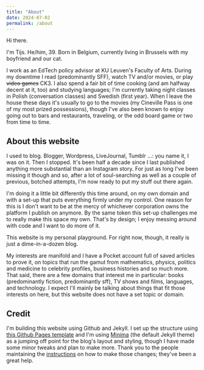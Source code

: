 ```yaml
---
title: "About"
date: 2024-07-02
permalink: /about
---
```


Hi there.

I'm Tijs. He/him, 39. Born in Belgium, currently living in Brussels with my boyfriend and our cat.

I work as an EdTech policy advisor at KU Leuven's Faculty of Arts. During my downtime I read (predominantly SFF), watch TV and/or movies, or play ~~video games~~ CK3. I also spend a fair bit of time cooking (and am halfway decent at it, too) and studying languages; I'm currently taking night classes in Polish (conversation classes) and Swedish (first year). When I leave the house these days it's usually to go to the movies (my Cineville Pass is one of my most prized possessions), though I've also been known to enjoy going out to bars and restaurants, traveling, or the odd board game or two from time to time.

## About this website
I used to blog. Blogger, Wordpress, LiveJournal, Tumblr ...: you name it, I was on it. Then I stopped. It's been half a decade since I last published anything more substantial than an Instagram story. For just as long I've been missing it though and so, after a lot of soul-searching as well as a couple of previous, botched attempts, I'm now ready to put my stuff out there again.

I'm doing it a little bit differently this time around, on my own domain and with a set-up that puts everything firmly under my control. One reason for this is I don't want to be at the mercy of whichever corporation owns the platform I publish on anymore. By the same token this set-up challenges me to really make this space my own. That's by design; I enjoy messing around with code and I want to do more of it. 

This website is my personal playground. For right now, though, it really is just a dime-in-a-dozen blog.

My interests are manifold and I have a Pocket account full of saved articles to prove it, on topics that run the gamut from mathematics, physics, politics and medicine to celebrity profiles, business histories and so much more. That said, there are a few domains that interest me in particular: books (predominantly fiction, predominantly sff), TV shows and films, languages, and technology. I expect I'll mainly be talking about things that fit those interests on here, but this website does not have a set topic or domain.


## Credit
I'm building this website using Github and Jekyll. I set up the structure using [this Github Pages template](https://github.com/skills/github-pages) and I'm using [Minima](https://github.com/jekyll/minima) (the default Jekyll theme) as a jumping off point for the blog's layout and styling, though I have made some minor tweaks and plan to make more. Thank you to the people maintaining the [instructions](https://github.com/jekyll/minima/blob/master/README.md) on how to make those changes; they've been a great help.
